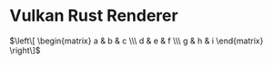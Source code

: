 <script>
	MathJax = {
		tex: {
			inlineMath: [['$', '$']],
			processEscapes: true
		},
		svg: {
			fontCache: 'global'
		}
	};
</script>
<script src="https://polyfill.io/v3/polyfill.min.js?features=es6"></script>
<script id="MathJax-script" async src="https://cdn.jsdelivr.net/npm/mathjax@3/es5/tex-mml-chtml.js"></script>

# Vulkan Rust Renderer

$\left\[
	\begin{matrix}
		a & b & c \\\
		d & e & f \\\
		g & h & i
	\end{matrix}
\right\]$

